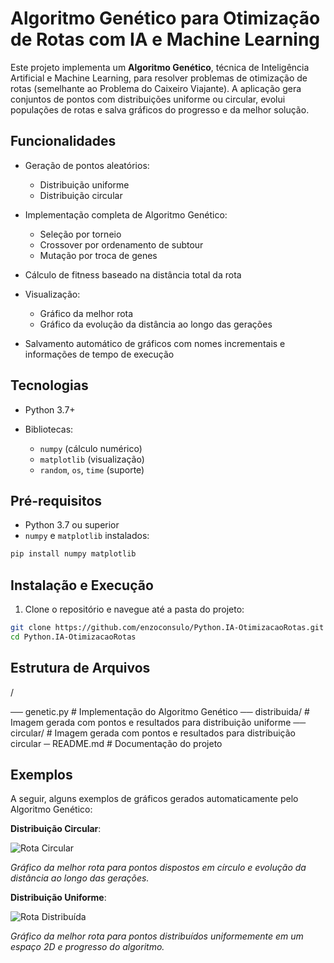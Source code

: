 # Algoritmo Genético para Otimização de Rotas com IA e Machine Learning

Este projeto implementa um **Algoritmo Genético**, técnica de Inteligência Artificial e Machine Learning, para resolver problemas de otimização de rotas (semelhante ao Problema do Caixeiro Viajante). A aplicação gera conjuntos de pontos com distribuições uniforme ou circular, evolui populações de rotas e salva gráficos do progresso e da melhor solução.

## Funcionalidades

* Geração de pontos aleatórios:

  * Distribuição uniforme
  * Distribuição circular
* Implementação completa de Algoritmo Genético:

  * Seleção por torneio
  * Crossover por ordenamento de subtour
  * Mutação por troca de genes
* Cálculo de fitness baseado na distância total da rota
* Visualização:

  * Gráfico da melhor rota
  * Gráfico da evolução da distância ao longo das gerações
* Salvamento automático de gráficos com nomes incrementais e informações de tempo de execução

## Tecnologias

* Python 3.7+
* Bibliotecas:

  * `numpy` (cálculo numérico)
  * `matplotlib` (visualização)
  * `random`, `os`, `time` (suporte)

## Pré-requisitos

* Python 3.7 ou superior
* `numpy` e `matplotlib` instalados:

```bash
pip install numpy matplotlib
```

## Instalação e Execução

1. Clone o repositório e navegue até a pasta do projeto:

```bash
git clone https://github.com/enzoconsulo/Python.IA-OtimizacaoRotas.git
cd Python.IA-OtimizacaoRotas
```


## Estrutura de Arquivos

/

── genetic.py         # Implementação do Algoritmo Genético
── distribuida/       # Imagem gerada com pontos e resultados para distribuição uniforme
── circular/          # Imagem gerada com pontos e resultados para distribuição circular
 ─ README.md          # Documentação do projeto


## Exemplos

A seguir, alguns exemplos de gráficos gerados automaticamente pelo Algoritmo Genético:

**Distribuição Circular**:

![Rota Circular](Python.IA-OtimizacaoRotas/circular_plots1.png)

*Gráfico da melhor rota para pontos dispostos em círculo e evolução da distância ao longo das gerações.*

**Distribuição Uniforme**:

![Rota Distribuída](Python.IA-OtimizacaoRotas/distribuida_plots1.png)

*Gráfico da melhor rota para pontos distribuídos uniformemente em um espaço 2D e progresso do algoritmo.*
